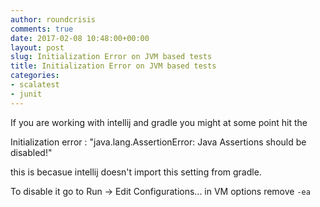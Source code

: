```yaml
---
author: roundcrisis
comments: true
date: 2017-02-08 10:48:00+00:00
layout: post
slug: Initialization Error on JVM based tests
title: Initialization Error on JVM based tests
categories:
- scalatest
- junit
---
```


If you are working with intellij and gradle you might at some point hit the 

Initialization error :
"java.lang.AssertionError: Java Assertions should be disabled!"

this is becasue intellij doesn't import this setting from gradle.

To disable it go to Run -> Edit Configurations... in VM options remove `-ea` 
